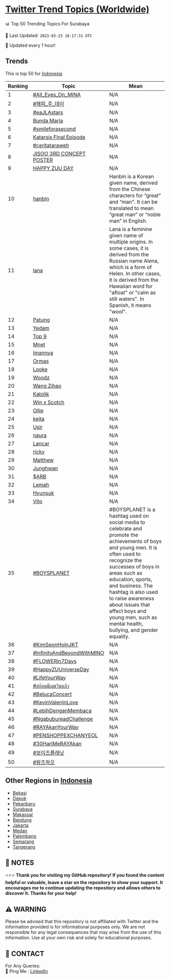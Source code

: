 [Twitter Trend Topics (Worldwide)](https://github.com/ErcinDedeoglu/Twitter-Trend-Topics)
==========


📊 Top 50 Trending Topics For Surabaya

📆 Last Updated: `2023-03-23 18:17:31 UTC`

🔧 Updated every 1 hour!


## Trends

This is top 50 for [Indonesia](</Indonesia>)

| Ranking | Topic | Mean |
| ------- | ------------ | ------------ |
| 1 | [#All_Eyes_On_MINA](http://twitter.com/search?q=%23All_Eyes_On_MINA) | N/A |
| 2 | [#해피_주_데이](http://twitter.com/search?q=%23%ed%95%b4%ed%94%bc_%ec%a3%bc_%eb%8d%b0%ec%9d%b4) | N/A |
| 3 | [#eaJLAstars](http://twitter.com/search?q=%23eaJLAstars) | N/A |
| 4 | [Bunda Maria](http://twitter.com/search?q=Bunda+Maria) | N/A |
| 5 | [#smileforasecond](http://twitter.com/search?q=%23smileforasecond) | N/A |
| 6 | [Katarsis Final Episode](http://twitter.com/search?q=Katarsis+Final+Episode) | N/A |
| 7 | [#ceritataraweh](http://twitter.com/search?q=%23ceritataraweh) | N/A |
| 8 | [JISOO 3RD CONCEPT POSTER](http://twitter.com/search?q=JISOO+3RD+CONCEPT+POSTER) | N/A |
| 9 | [HAPPY ZUU DAY](http://twitter.com/search?q=HAPPY+ZUU+DAY) | N/A |
| 10 | [hanbin](http://twitter.com/search?q=hanbin) | Hanbin is a Korean given name, derived from the Chinese characters for “great” and “man”. It can be translated to mean “great man” or “noble man” in English. |
| 11 | [lana](http://twitter.com/search?q=lana) | Lana is a feminine given name of multiple origins. In some cases, it is derived from the Russian name Alena, which is a form of Helen. In other cases, it is derived from the Hawaiian word for "afloat" or "calm as still waters". In Spanish, it means "wool". |
| 12 | [Patung](http://twitter.com/search?q=Patung) | N/A |
| 13 | [Yedam](http://twitter.com/search?q=Yedam) | N/A |
| 14 | [Top 9](http://twitter.com/search?q=Top+9) | N/A |
| 15 | [Mnet](http://twitter.com/search?q=Mnet) | N/A |
| 16 | [Imannya](http://twitter.com/search?q=Imannya) | N/A |
| 17 | [Ormas](http://twitter.com/search?q=Ormas) | N/A |
| 18 | [Looke](http://twitter.com/search?q=Looke) | N/A |
| 19 | [Woodz](http://twitter.com/search?q=Woodz) | N/A |
| 20 | [Wang Zihao](http://twitter.com/search?q=Wang+Zihao) | N/A |
| 21 | [Katolik](http://twitter.com/search?q=Katolik) | N/A |
| 22 | [Win x Scotch](http://twitter.com/search?q=Win+x+Scotch) | N/A |
| 23 | [Ollie](http://twitter.com/search?q=Ollie) | N/A |
| 24 | [keita](http://twitter.com/search?q=keita) | N/A |
| 25 | [Usir](http://twitter.com/search?q=Usir) | N/A |
| 26 | [naura](http://twitter.com/search?q=naura) | N/A |
| 27 | [Lancar](http://twitter.com/search?q=Lancar) | N/A |
| 28 | [ricky](http://twitter.com/search?q=ricky) | N/A |
| 29 | [Matthew](http://twitter.com/search?q=Matthew) | N/A |
| 30 | [Junghwan](http://twitter.com/search?q=Junghwan) | N/A |
| 31 | [$ARB](http://twitter.com/search?q=%24ARB) | N/A |
| 32 | [Lemah](http://twitter.com/search?q=Lemah) | N/A |
| 33 | [Hyunsuk](http://twitter.com/search?q=Hyunsuk) | N/A |
| 34 | [Vito](http://twitter.com/search?q=Vito) | N/A |
| 35 | [#BOYSPLANET](http://twitter.com/search?q=%23BOYSPLANET) | #BOYSPLANET is a hashtag used on social media to celebrate and promote the achievements of boys and young men. It is often used to recognize the successes of boys in areas such as education, sports, and business. The hashtag is also used to raise awareness about issues that affect boys and young men, such as mental health, bullying, and gender equality. |
| 36 | [#KimSeonHoInJKT](http://twitter.com/search?q=%23KimSeonHoInJKT) | N/A |
| 37 | [#InfinityAndBeyondWithMINO](http://twitter.com/search?q=%23InfinityAndBeyondWithMINO) | N/A |
| 38 | [#FLOWERin7Days](http://twitter.com/search?q=%23FLOWERin7Days) | N/A |
| 39 | [#HappyZUUniverseDay](http://twitter.com/search?q=%23HappyZUUniverseDay) | N/A |
| 40 | [#LifeYourWay](http://twitter.com/search?q=%23LifeYourWay) | N/A |
| 41 | [#สก๊อตมีเมธวินแล้ว](http://twitter.com/search?q=%23%e0%b8%aa%e0%b8%81%e0%b9%8a%e0%b8%ad%e0%b8%95%e0%b8%a1%e0%b8%b5%e0%b9%80%e0%b8%a1%e0%b8%98%e0%b8%a7%e0%b8%b4%e0%b8%99%e0%b9%81%e0%b8%a5%e0%b9%89%e0%b8%a7) | N/A |
| 42 | [#BelucaConcert](http://twitter.com/search?q=%23BelucaConcert) | N/A |
| 43 | [#KevinValenInLove](http://twitter.com/search?q=%23KevinValenInLove) | N/A |
| 44 | [#LebihDenganMembaca](http://twitter.com/search?q=%23LebihDenganMembaca) | N/A |
| 45 | [#NgabubureadChallenge](http://twitter.com/search?q=%23NgabubureadChallenge) | N/A |
| 46 | [#RAYAkanYourWay](http://twitter.com/search?q=%23RAYAkanYourWay) | N/A |
| 47 | [#PENSHOPPEXCHANYEOL](http://twitter.com/search?q=%23PENSHOPPEXCHANYEOL) | N/A |
| 48 | [#30HariMeRAYAkan](http://twitter.com/search?q=%2330HariMeRAYAkan) | N/A |
| 49 | [#보이즈플래닛](http://twitter.com/search?q=%23%eb%b3%b4%ec%9d%b4%ec%a6%88%ed%94%8c%eb%9e%98%eb%8b%9b) | N/A |
| 50 | [#왕즈하오](http://twitter.com/search?q=%23%ec%99%95%ec%a6%88%ed%95%98%ec%98%a4) | N/A |



## Other Regions in [Indonesia](</Indonesia>)

* [Bekasi](</Indonesia/Bekasi.md>)
* [Depok](</Indonesia/Depok.md>)
* [Pekanbaru](</Indonesia/Pekanbaru.md>)
* [Surabaya](</Indonesia/Surabaya.md>)
* [Makassar](</Indonesia/Makassar.md>)
* [Bandung](</Indonesia/Bandung.md>)
* [Jakarta](</Indonesia/Jakarta.md>)
* [Medan](</Indonesia/Medan.md>)
* [Palembang](</Indonesia/Palembang.md>)
* [Semarang](</Indonesia/Semarang.md>)
* [Tangerang](</Indonesia/Tangerang.md>)



## 📝 NOTES

⭐⭐⭐ **Thank you for visiting my GitHub repository! If you found the content helpful or valuable, leave a star on the repository to show your support. It encourages me to continue updating the repository and allows others to discover it. Thanks for your help!**


## ⚠️ WARNING

Please be advised that this repository is not affiliated with Twitter and the information provided is for informational purposes only. We are not responsible for any legal consequences that may arise from the use of this information. Use at your own risk and solely for educational purposes.


## 📨 CONTACT

 For Any Queries:  
            🏓 Ping Me : [LinkedIn](https://www.linkedin.com/in/ercindedeoglu/)
